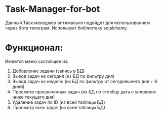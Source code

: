 # Task-Manager-for-bot

Данный Таск менеджер оптимально подойдет для использованием через бота телеграм.
Использует библиотеку sqlalchemy.

# Функционал:
Имеется меню состоящее из:
1) Добавление задачи (запись в БД)
2) Вывод задач на сегодня (из БД по фильтру дня)
3) Вывод задач на неделю (из БД по фильтру от сегодняшнего дня + 6 дней)
4) Просмотр просроченных задач (из БД по столбцу дата с условием ниже текущего дня)
5) Удаление задач по ID (из всей таблицы БД)
6) Просмотр всех задач (из всей таблицы БД)
